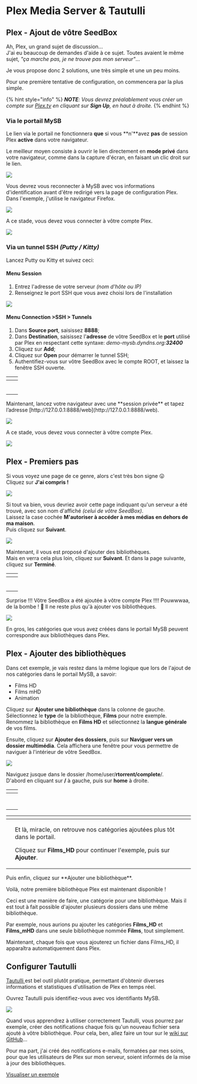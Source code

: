 # Plex Media Server & Tautulli

## Plex - Ajout de vôtre SeedBox

Ah, Plex, un grand sujet de discussion...  
J'ai eu beaucoup de demandes d'aide à ce sujet. Toutes avaient le même sujet, _"ça marche pas, je ne trouve pas mon serveur"_...

Je vous propose donc 2 solutions, une très simple et une un peu moins.

Pour une première tentative de configuration, on commencera par la plus simple.

{% hint style="info" %}
_**NOTE**: Vous devrez préalablement vous créer un compte sur_ [_Plex.tv_](https://www.plex.tv/) _en cliquant sur **Sign Up**, en haut à droite._
{% endhint %}

### Via le portail MySB

Le lien via le portail ne fonctionnera **que** si vous **n'**avez **pas** de session Plex **active** dans votre navigateur.

Le meilleur moyen consiste à ouvrir le lien directement en **mode privé** dans votre navigateur, comme dans la capture d'écran, en faisant un clic droit sur le lien.

![](../.gitbook/assets/menu_user_plex_private.jpg)

Vous devrez vous reconnecter à MySB avec vos informations d'identification avant d'être redirigé vers la page de configuration Plex. Dans l'exemple, j'utilise le navigateur Firefox.

![](../.gitbook/assets/plex_private_authent.jpg)

A ce stade, vous devez vous connecter à vôtre compte Plex.

![](../.gitbook/assets/plex_authent.jpg)

### Via un tunnel SSH _\(Putty / Kitty\)_

Lancez Putty ou Kitty et suivez ceci:

#### Menu Session

1. Entrez l'adresse de votre serveur _\(nom d'hôte ou IP\)_
2. Renseignez le port SSH que vous avez choisi lors de l'installation

![](../.gitbook/assets/tunnel_kitty_session.jpg)

#### Menu Connection &gt;SSH &gt; Tunnels

1. Dans **Source port**, saisissez **8888**;
2. Dans **Destination**, saisissez l'**adresse** de vôtre SeedBox et le **port** utilisé par Plex en respectant cette syntaxe: _demo-mysb.dyndns.org:**32400**_
3. Cliquez sur **Add**;
4. Cliquez sur **Open** pour démarrer le tunnel SSH;
5. Authentifiez-vous sur vôtre SeedBox avec le compte ROOT, et laissez la fenêtre SSH ouverte.

<table>
  <thead>
    <tr>
      <th style="text-align:left"></th>
      <th style="text-align:left"></th>
    </tr>
  </thead>
  <tbody>
    <tr>
      <td style="text-align:left">
        <p></p>
        <p>
          <img src="../.gitbook/assets/tunnel_kitty_tunnels.jpg" alt/>
        </p>
      </td>
      <td style="text-align:left">
        <p></p>
        <p>
          <img src="../.gitbook/assets/tunnel_kitty_start.jpg" alt/>
        </p>
      </td>
    </tr>
  </tbody>
</table>Maintenant, lancez votre navigateur avec une **session privée** et tapez l’adresse [http://127.0.0.1:8888/web](http://127.0.0.1:8888/web).

![](../.gitbook/assets/plex_with_tunnel.jpg)

A ce stade, vous devez vous connecter à vôtre compte Plex.

![](../.gitbook/assets/plex_authent.jpg)

## Plex - Premiers pas

Si vous voyez une page de ce genre, alors c'est très bon signe 😛   
Cliquez sur **J'ai compris !**

![](../.gitbook/assets/plex_step_first.jpg)

Si tout va bien, vous devriez avoir cette page indiquant qu'un serveur a été trouvé, avec son nom d'affiché _\(celui de vôtre SeedBox\)_.  
Laissez la case cochée **M'autoriser à accéder à mes médias en dehors de ma maison**.  
Puis cliquez sur **Suivant**.

![](../.gitbook/assets/plex_step_server_find.jpg)

Maintenant, il vous est proposé d'ajouter des bibliothèques.  
Mais en verra cela plus loin, cliquez sur **Suivant**. Et dans la page suivante, cliquez sur **Terminé**.

<table>
  <thead>
    <tr>
      <th style="text-align:left"></th>
      <th style="text-align:left"></th>
    </tr>
  </thead>
  <tbody>
    <tr>
      <td style="text-align:left">
        <p></p>
        <p>
          <img src="../.gitbook/assets/plex_step_add_lib.jpg" alt/>
        </p>
      </td>
      <td style="text-align:left">
        <p></p>
        <p>
          <img src="../.gitbook/assets/plex_step_end.jpg" alt/>
        </p>
      </td>
    </tr>
  </tbody>
</table>Surprise !!!  
Vôtre SeedBox a été ajoutée à vôtre compte Plex !!!!  
Pouwwwaa, de la bombe ! 🤪   
Il ne reste plus qu'à ajouter vos bibliothèques.

![](../.gitbook/assets/plex_server_added.jpg)

En gros, les catégories que vous avez créées dans le portail MySB peuvent correspondre aux bibliothèques dans Plex.

## Plex - Ajouter des bibliothèques

Dans cet exemple, je vais restez dans la même logique que lors de l'ajout de nos catégories dans le portail MySB, a savoir:

* Films HD
* Films mHD
* Animation

Cliquez sur **Ajouter une bibliothèque** dans la colonne de gauche.  
Sélectionnez le **type** de la bibliothèque, **Films** pour notre exemple.  
Renommez la bibliothèque en **Films HD** et sélectionnez la **langue générale** de vos films.

Ensuite, cliquez sur **Ajouter des dossiers**, puis sur **Naviguer vers un dossier multimédia**. Cela affichera une fenêtre pour vous permettre de naviguer à l'intérieur de vôtre SeedBox.

![](../.gitbook/assets/plex_add_lib.jpg)

Naviguez jusque dans le dossier /home/user/**rtorrent/complete**/.  
D'abord en cliquant sur **/** à gauche, puis sur **home** à droite.

<table>
  <thead>
    <tr>
      <th style="text-align:left"></th>
      <th style="text-align:left"></th>
    </tr>
  </thead>
  <tbody>
    <tr>
      <td style="text-align:left">
        <img src="../.gitbook/assets/plex_nav_home.jpg" alt/>
      </td>
      <td style="text-align:left">
        <img src="../.gitbook/assets/plex_nav_user.jpg" alt/>
      </td>
    </tr>
    <tr>
      <td style="text-align:left">
        <p>
          <img src="../.gitbook/assets/plex_nav_rtorrent.jpg" alt/>
        </p>
        <p></p>
      </td>
      <td style="text-align:left">
        <p>
          <img src="../.gitbook/assets/plex_nav_complete.jpg" alt/>
        </p>
        <p></p>
      </td>
    </tr>
  </tbody>
</table><table>
  <thead>
    <tr>
      <th style="text-align:left"></th>
      <th style="text-align:left"></th>
    </tr>
  </thead>
  <tbody>
    <tr>
      <td style="text-align:left">
        <p></p>
        <p>
          <img src="../.gitbook/assets/plex_nav_category.jpg" alt/>
        </p>
      </td>
      <td style="text-align:left">
        <p>Et l&#xE0;, miracle, on retrouve nos cat&#xE9;gories ajout&#xE9;es plus
          t&#xF4;t dans le portail.</p>
        <p></p>
        <p>Cliquez sur <b>Films_HD</b> pour continuer l&apos;exemple, puis sur <b>Ajouter</b>.</p>
      </td>
    </tr>
  </tbody>
</table>Puis enfin, cliquez sur **Ajouter une bibliothèque**.

Voilà, notre première bibliothèque Plex est maintenant disponible !

Ceci est une manière de faire, une catégorie pour une bibliothèque. Mais il est tout à fait possible d'ajouter plusieurs dossiers dans une même bibliothèque.

Par exemple, nous aurions pu ajouter les catégories **Films\_HD** et **Films\_mHD** dans une seule bibliothèque nommée **Films**, tout simplement.

Maintenant, chaque fois que vous ajouterez un fichier dans Films\_HD, il apparaîtra automatiquement dans Plex.

## Configurer Tautulli

[Tautulli ](https://tautulli.com/)est bel outil plutôt pratique, permettant d'obtenir diverses informations et statistiques d'utilisation de Plex en temps réel.

Ouvrez Tautulli puis identifiez-vous avec vos identifiants MySB. 

![](../.gitbook/assets/tautulli_first.jpg)

Quand vous apprendrez à utiliser correctement Tautulli, vous pourrez par exemple, créer des notifications chaque fois qu'un nouveau fichier sera ajouté à vôtre bibliothèque. Pour cela, ben, allez faire un tour sur le [wiki sur GitHub](https://github.com/Tautulli/Tautulli-Wiki/wiki)...

Pour ma part, j'ai créé des notifications e-mails, formatées par mes soins, pour que les utilisateurs de Plex sur mon serveur, soient informés de la mise à jour des bibliothèques.

[Visualiser un exemple](https://mysb.gitbook.io/doc/v/v5.3_fr/les-mails/tautulli-bibliotheque-mise-a-jour)

